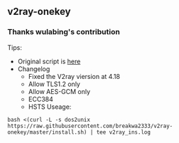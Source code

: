## v2ray-onekey
### Thanks wulabing's contribution
Tips:
* Original script is [here](https://github.com/wulabing/V2Ray_ws-tls_bash_onekey)
* Changelog
  * Fixed the V2ray viersion at 4.18
  * Allow TLS1.2 only
  * Allow AES-GCM only
  * ECC384
  * HSTS
Useage:
```
bash <(curl -L -s dos2unix https://raw.githubusercontent.com/breakwa2333/v2ray-onekey/master/install.sh) | tee v2ray_ins.log
```
